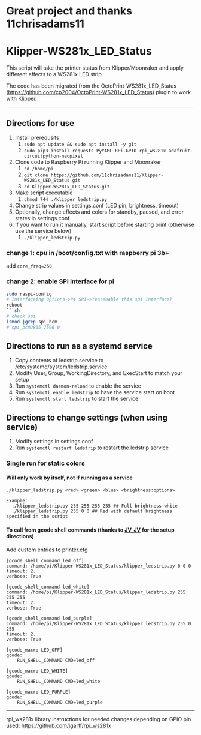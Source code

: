 # Great project and thanks 11chrisadams11

# Klipper-WS281x_LED_Status
This script will take the printer status from Klipper/Moonraker and apply different effects to a WS281x LED strip.

The code has been migrated from the OctoPrint-WS281x_LED_Status (https://github.com/cp2004/OctoPrint-WS281x_LED_Status) plugin to work with Klipper.

----

## Directions for use

1. Install prerequsits
   1. ```sudo apt update && sudo apt install -y git```
   2. ```sudo pip3 install requests PyYAML RPi.GPIO rpi_ws281x adafruit-circuitpython-neopixel```
2. Clone code to Raspberry Pi running Klipper and Moonraker
   1. ```cd /home/pi```
   2. ```git clone https://github.com/11chrisadams11/Klipper-WS281x_LED_Status.git```
   3. ```cd Klipper-WS281x_LED_Status.git```
3. Make script executable
   1. ```chmod 744 ./klipper_ledstrip.py```
4. Change strip values in settings.conf (LED pin, brightness, timeout)
5. Optionally, change effects and colors for standby, paused, and error states in settings.conf
6. If you want to run it manually, start script before starting print (otherwise use the service below)
   1. ```./klipper_ledstrip.py```

### change 1: cpu in /boot/config.txt with raspberry pi 3b+
add `core_freq=250`

### change 2: enable SPI interface for pi
```sh
sudo raspi-config
# Interfaceing Options->P4 SPI->Yes(enable this spi interface)
reboot
```sh
# check spi
lsmod |grep spi_bcm
# spi_bcm2835 7596 0
```
## Directions to run as a systemd service

1. Copy contents of ledstrip.service to /etc/systemd/system/ledstrip.service
2. Modify User, Group, WorkingDirectory, and ExecStart to match your setup
3. Run ```systemctl daemon-reload``` to enable the service
4. Run ```systemctl enable ledstrip``` to have the service start on boot
5. Run ```systemctl start ledstrip``` to start the service

## Directions to change settings (when using service)

1. Modify settings in settings.conf
2. Run ```systemctl restart ledstrip``` to restart the ledstrip service

### Single run for static colors
#### Will only work by itself, not if running as a service

```
./klipper_ledstrip.py <red> <green> <blue> <brightness:optiona>

Example:
  ./klipper_ledstrip.py 255 255 255 255 ## Full brightness white
  ./klipper_ledstrip.py 255 0 0 ## Red with default brightness specified in the script
```

#### To call from gcode shell commands (thanks to [JV_JV](https://www.reddit.com/user/JV_JV/) for the setup directions)
Add custom entries to printer.cfg 

```
[gcode_shell_command led_off]
command: /home/pi/Klipper-WS281x_LED_Status/klipper_ledstrip.py 0 0 0
timeout: 2.
verbose: True

[gcode_shell_command led_white]
command: /home/pi/Klipper-WS281x_LED_Status/klipper_ledstrip.py 255 255 255
timeout: 2.
verbose: True

[gcode_shell_command led_purple]
command: /home/pi/Klipper-WS281x_LED_Status/klipper_ledstrip.py 255 0 255
timeout: 2.
verbose: True

[gcode_macro LED_OFF]
gcode:
    RUN_SHELL_COMMAND CMD=led_off

[gcode_macro LED_WHITE]
gcode:
    RUN_SHELL_COMMAND CMD=led_white

[gcode_macro LED_PURPLE]
gcode:
    RUN_SHELL_COMMAND CMD=led_purple
```

----

rpi_ws281x library instructions for needed changes depending on GPIO pin used: https://github.com/jgarff/rpi_ws281x
